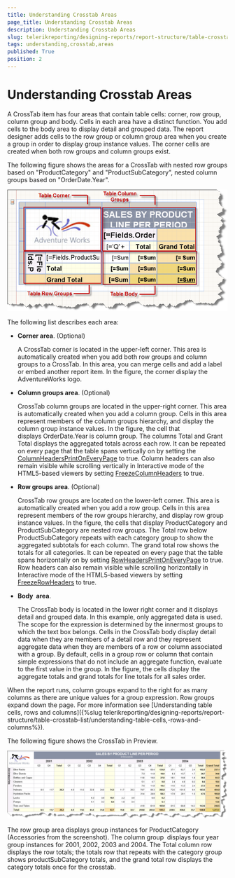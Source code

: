 ```yaml
---
title: Understanding Crosstab Areas
page_title: Understanding Crosstab Areas 
description: Understanding Crosstab Areas
slug: telerikreporting/designing-reports/report-structure/table-crosstab-list/understanding-crosstab-areas
tags: understanding,crosstab,areas
published: True
position: 2
---
```


# Understanding Crosstab Areas

A CrossTab item has four areas that contain table cells: corner, row group, column group and body. Cells in each area have a distinct function. You add cells to the body area to display detail and grouped data. The report designer adds cells to the row group or column group area when you create a group in order to display group instance values. The corner cells are created when both row groups and column groups exist.

The following figure shows the areas for a CrossTab with nested row groups based on "ProductCategory" and "ProductSubCategory", nested column groups based on "OrderDate.Year".

  ![](images/table4.png)

The following list describes each area:

* __Corner area__. (Optional) 
  
  A CrossTab corner is located in the upper-left corner. This area is automatically created when you add both row groups and column groups to a CrossTab. In this area, you can merge cells and add a label or embed another report item. In the figure, the corner display the AdventureWorks logo.

* __Column groups area__. (Optional) 
  
  CrossTab column groups are located in the upper-right corner. This area is automatically created when you add a column group. Cells in this area represent members of the column groups hierarchy, and display the column group instance values. In the figure, the cell that displays OrderDate.Year is column group. The columns Total and Grant Total displays the aggregated totals across each row. It can be repeated on every page that the table spans vertically on by setting the [ColumnHeadersPrintOnEveryPage](/reporting/api/Telerik.Reporting.Table#Telerik_Reporting_Table_ColumnHeadersPrintOnEveryPage) to true. Column headers can also remain visible while scrolling vertically in Interactive mode of the HTML5-based viewers by setting [FreezeColumnHeaders](/reporting/api/Telerik.Reporting.Table#Telerik_Reporting_Table_FreezeColumnHeaders) to true.

* __Row groups area__. (Optional) 
  
  CrossTab row groups are located on the lower-left corner. This area is automatically created when you add a row group. Cells in this area represent members of the row groups hierarchy, and display row group instance values. In the figure, the cells that display ProductCategory and ProductSubCategory are nested row groups. The Total row below ProductSubCategory repeats with each category group to show the aggregated subtotals for each column. The grand total row shows the totals for all categories. It can be repeated on every page that the table spans horizontally on by setting [RowHeadersPrintOnEveryPage](/reporting/api/Telerik.Reporting.Table#Telerik_Reporting_Table_RowHeadersPrintOnEveryPage) to true. Row headers can also remain visible while scrolling horizontally in Interactive mode of the HTML5-based viewers by setting  [FreezeRowHeaders](/reporting/api/Telerik.Reporting.Table#Telerik_Reporting_Table_FreezeRowHeaders) to true.

* __Body  area__. 
  
  The CrossTab body is located in the lower right corner and it displays detail and grouped data. In this example, only aggregated data is used. The scope for the expression is determined by the innermost groups to which the text box belongs. Cells in the CrossTab body display detail data when they are members of a detail row and they represent aggregate data when they are members of a row or column associated with a group. By default, cells in a group row or column that contain simple expressions that do not include an aggregate function, evaluate to the first value in the group. In the figure, the cells display the aggregate totals and grand totals for line totals for all sales order.

When the report runs, column groups expand to the right for as many columns as there are unique values for a group expression. Row groups expand down the page. For more information see [Understanding table cells, rows and columns]({%slug telerikreporting/designing-reports/report-structure/table-crosstab-list/understanding-table-cells,-rows-and-columns%}). 

The following figure shows the CrossTab in Preview.  

  ![](images/table5.png)

The row group area displays group instances for ProductCategory (Accessories from the screenshot). The column group  displays four year group instances for 2001, 2002, 2003 and 2004. The Total column row displays the row totals; the totals row that repeats with the category group shows productSubCategory totals, and the grand total row displays the category totals once for the crosstab.
